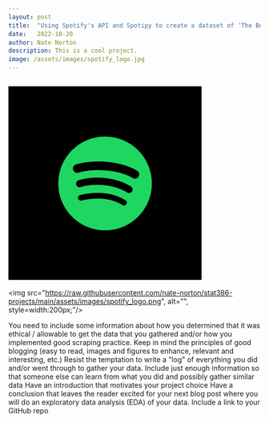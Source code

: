 ```yaml
---
layout: post
title:  "Using Spotify's API and Spotipy to create a dataset of 'The Best Songs of All Time'"
date:   2022-10-20
author: Nate Norton
description: This is a cool project.
image: /assets/images/spotify_logo.jpg
---
```


## 
![Figure](https://raw.githubusercontent.com/nate-norton/stat386-projects/main/assets/images/spotify_logo.png)

<img src="https://raw.githubusercontent.com/nate-norton/stat386-projects/main/assets/images/spotify_logo.png", alt="", style=width:200px;"/>

You need to include some information about how you determined that it was ethical / allowable to get the data that you gathered and/or how you implemented good scraping practice.
Keep in mind the principles of good blogging (easy to read, images and figures to enhance, relevant and interesting, etc.)
Resist the temptation to write a "log" of everything you did and/or went through to gather your data.  Include just enough information so that someone else can learn from what you did and possibly gather similar data
Have an introduction that motivates your project choice
Have a conclusion that leaves the reader excited for your next blog post where you will do an exploratory data analysis (EDA) of your data.
Include a link to your GitHub repo

